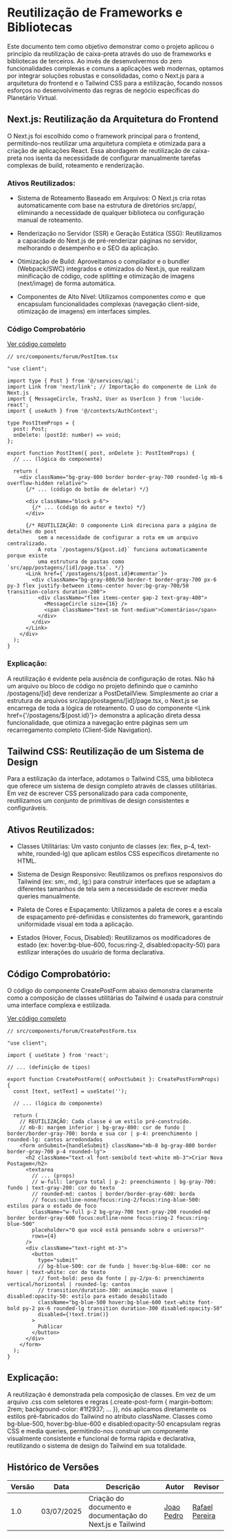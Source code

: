 # Reutilização de Frameworks e Bibliotecas

Este documento tem como objetivo demonstrar como o projeto aplicou o princípio da reutilização de caixa-preta através do uso de frameworks e bibliotecas de terceiros. Ao invés de desenvolvermos do zero funcionalidades complexas e comuns a aplicações web modernas, optamos por integrar soluções robustas e consolidadas, como o Next.js para a arquitetura do frontend e o Tailwind CSS para a estilização, focando nossos esforços no desenvolvimento das regras de negócio específicas do Planetário Virtual.

## Next.js: Reutilização da Arquitetura do Frontend

O Next.js foi escolhido como o framework principal para o frontend, permitindo-nos reutilizar uma arquitetura completa e otimizada para a criação de aplicações React. Essa abordagem de reutilização de caixa-preta nos isenta da necessidade de configurar manualmente tarefas complexas de build, roteamento e renderização.

### Ativos Reutilizados:

* Sistema de Roteamento Baseado em Arquivos: O Next.js cria rotas automaticamente com base na estrutura de diretórios src/app/, eliminando a necessidade de qualquer biblioteca ou configuração manual de roteamento.

* Renderização no Servidor (SSR) e Geração Estática (SSG): Reutilizamos a capacidade do Next.js de pré-renderizar páginas no servidor, melhorando o desempenho e o SEO da aplicação.

* Otimização de Build: Aproveitamos o compilador e o bundler (Webpack/SWC) integrados e otimizados do Next.js, que realizam minificação de código, code splitting e otimização de imagens (next/image) de forma automática.

* Componentes de Alto Nível: Utilizamos componentes como <Link> e <Image> que encapsulam funcionalidades complexas (navegação client-side, otimização de imagens) em interfaces simples.

### Código Comprobatório

[Ver código completo](https://github.com/UnBArqDsw2025-1-Turma02/2025.1-T02-_G7_PlanetarioVirtual_Entrega_03/blob/main/projeto/grupo1/frontend/src/components/forum/PostItem.tsx)

```
// src/components/forum/PostItem.tsx

"use client";

import type { Post } from '@/services/api';
import Link from 'next/link'; // Importação do componente de Link do Next.js
import { MessageCircle, Trash2, User as UserIcon } from 'lucide-react';
import { useAuth } from '@/contexts/AuthContext';

type PostItemProps = {
  post: Post;
  onDelete: (postId: number) => void;
};

export function PostItem({ post, onDelete }: PostItemProps) {
  // ... (lógica do componente)

  return (
    <div className="bg-gray-800 border border-gray-700 rounded-lg mb-6 overflow-hidden relative">
      {/* ... (código do botão de deletar) */}

      <div className="block p-6">
        {/* ... (código do autor e texto) */}
      </div>

      {/* REUTILIZAÇÃO: O componente Link direciona para a página de detalhes do post
          sem a necessidade de configurar a rota em um arquivo centralizado.
          A rota `/postagens/${post.id}` funciona automaticamente porque existe
          uma estrutura de pastas como `src/app/postagens/[id]/page.tsx`. */}
      <Link href={`/postagens/${post.id}#comentar`}>
        <div className="bg-gray-800/50 border-t border-gray-700 px-6 py-3 flex justify-between items-center hover:bg-gray-700/50 transition-colors duration-200">
          <div className="flex items-center gap-2 text-gray-400">
            <MessageCircle size={16} />
            <span className="text-sm font-medium">Comentários</span>
          </div>
        </div>
      </Link>
    </div>
  );
}
```
### Explicação: 
A reutilização é evidente pela ausência de configuração de rotas. Não há um arquivo ou bloco de código no projeto definindo que o caminho /postagens/[id] deve renderizar a PostDetailView. Simplesmente ao criar a estrutura de arquivos src/app/postagens/[id]/page.tsx, o Next.js se encarrega de toda a lógica de roteamento. O uso do componente <Link href={'/postagens/${post.id}'}> demonstra a aplicação direta dessa funcionalidade, que otimiza a navegação entre páginas sem um recarregamento completo (Client-Side Navigation).

## Tailwind CSS: Reutilização de um Sistema de Design

Para a estilização da interface, adotamos o Tailwind CSS, uma biblioteca que oferece um sistema de design completo através de classes utilitárias. Em vez de escrever CSS personalizado para cada componente, reutilizamos um conjunto de primitivas de design consistentes e configuráveis.


## Ativos Reutilizados:

* Classes Utilitárias: Um vasto conjunto de classes (ex: flex, p-4, text-white, rounded-lg) que aplicam estilos CSS específicos diretamente no HTML.

* Sistema de Design Responsivo: Reutilizamos os prefixos responsivos do Tailwind (ex: sm:, md:, lg:) para construir interfaces que se adaptam a diferentes tamanhos de tela sem a necessidade de escrever media queries manualmente.

* Paleta de Cores e Espaçamento: Utilizamos a paleta de cores e a escala de espaçamento pré-definidas e consistentes do framework, garantindo uniformidade visual em toda a aplicação.

* Estados (Hover, Focus, Disabled): Reutilizamos os modificadores de estado (ex: hover:bg-blue-600, focus:ring-2, disabled:opacity-50) para estilizar interações do usuário de forma declarativa.

## Código Comprobatório:

O código do componente CreatePostForm abaixo demonstra claramente como a composição de classes utilitárias do Tailwind é usada para construir uma interface complexa e estilizada.

[Ver código completo](https://github.com/UnBArqDsw2025-1-Turma02/2025.1-T02-_G7_PlanetarioVirtual_Entrega_03/blob/main/projeto/grupo1/frontend/src/components/forum/CreatePostForm.tsx)

```
// src/components/forum/CreatePostForm.tsx

"use client";

import { useState } from 'react';

// ... (definição de tipos)

export function CreatePostForm({ onPostSubmit }: CreatePostFormProps) {
  const [text, setText] = useState('');

  // ... (lógica do componente)

  return (
    // REUTILIZAÇÃO: Cada classe é um estilo pré-construído.
    // mb-8: margem inferior | bg-gray-800: cor de fundo | border/border-gray-700: borda e sua cor | p-4: preenchimento | rounded-lg: cantos arredondados
    <form onSubmit={handleSubmit} className="mb-8 bg-gray-800 border border-gray-700 p-4 rounded-lg">
      <h2 className="text-xl font-semibold text-white mb-3">Criar Nova Postagem</h2>
      <textarea
        // ... (props)
        // w-full: largura total | p-2: preenchimento | bg-gray-700: fundo | text-gray-200: cor do texto
        // rounded-md: cantos | border/border-gray-600: borda
        // focus:outline-none/focus:ring-2/focus:ring-blue-500: estilos para o estado de foco
        className="w-full p-2 bg-gray-700 text-gray-200 rounded-md border border-gray-600 focus:outline-none focus:ring-2 focus:ring-blue-500"
        placeholder="O que você está pensando sobre o universo?"
        rows={4}
      />
      <div className="text-right mt-3">
        <button
          type="submit"
          // bg-blue-500: cor de fundo | hover:bg-blue-600: cor no hover | text-white: cor do texto
          // font-bold: peso da fonte | py-2/px-6: preenchimento vertical/horizontal | rounded-lg: cantos
          // transition/duration-300: animação suave | disabled:opacity-50: estilo para estado desabilitado
          className="bg-blue-500 hover:bg-blue-600 text-white font-bold py-2 px-6 rounded-lg transition duration-300 disabled:opacity-50"
          disabled={!text.trim()}
        >
          Publicar
        </button>
      </div>
    </form>
  );
}
```

## Explicação: 
A reutilização é demonstrada pela composição de classes. Em vez de um arquivo .css com seletores e regras (.create-post-form { margin-bottom: 2rem; background-color: #1f2937; ... }), nós aplicamos diretamente os estilos pré-fabricados do Tailwind no atributo className. Classes como bg-blue-500, hover:bg-blue-600 e disabled:opacity-50 encapsulam regras CSS e media queries, permitindo-nos construir um componente visualmente consistente e funcional de forma rápida e declarativa, reutilizando o sistema de design do Tailwind em sua totalidade.

## Histórico de Versões

| Versão | Data       | Descrição                                      | Autor               | Revisor            |
|--------|------------|------------------------------------------------|---------------------|--------------------|
| 1.0    | 03/07/2025 | Criação do documento e documentação do Next.js e Tailwind | [Joao Pedro](https://github.com/joaopedrooss)   |       [Rafael Pereira](https://github.com/rafgpereira)   | 